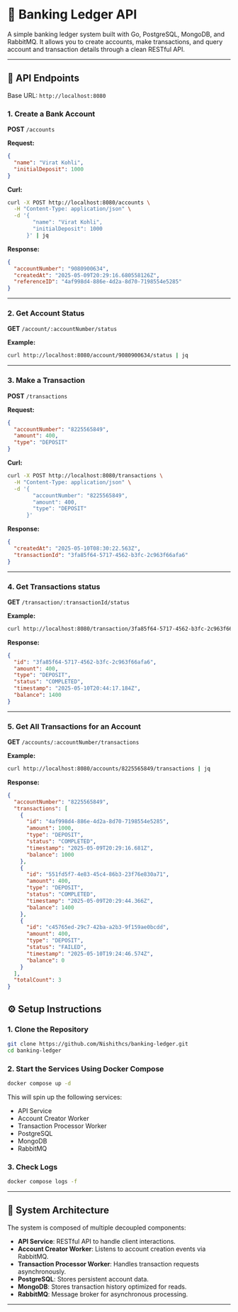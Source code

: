 # 🏦 Banking Ledger API

A simple banking ledger system built with Go, PostgreSQL, MongoDB, and RabbitMQ. It allows you to create accounts, make transactions, and query account and transaction details through a clean RESTful API.

---

## 📌 API Endpoints

Base URL: `http://localhost:8080`

### 1. Create a Bank Account  
**POST** `/accounts`

**Request:**
```json
{
  "name": "Virat Kohli",
  "initialDeposit": 1000
}
```

**Curl:**
```bash
curl -X POST http://localhost:8080/accounts \
  -H "Content-Type: application/json" \
  -d '{
        "name": "Virat Kohli",
        "initialDeposit": 1000
      }' | jq
```

**Response:**
```json
{
  "accountNumber": "9080900634",
  "createdAt": "2025-05-09T20:29:16.680558126Z",
  "referenceID": "4af998d4-886e-4d2a-8d70-7198554e5285"
}
```

---

### 2. Get Account Status  
**GET** `/account/:accountNumber/status`

**Example:**
```bash
curl http://localhost:8080/account/9080900634/status | jq
```

---

### 3. Make a Transaction  
**POST** `/transactions`

**Request:**
```json
{
  "accountNumber": "8225565849",
  "amount": 400,
  "type": "DEPOSIT"
}
```

**Curl:**
```bash
curl -X POST http://localhost:8080/transactions \
  -H "Content-Type: application/json" \
  -d '{
        "accountNumber": "8225565849",
        "amount": 400,
        "type": "DEPOSIT"
      }'
```

**Response:**
```json
{
  "createdAt": "2025-05-10T08:30:22.563Z",
  "transactionId": "3fa85f64-5717-4562-b3fc-2c963f66afa6"
}
```

---

### 4. Get Transactions status
**GET** `/transaction/:transactionId/status`

**Example:**
```bash
curl http://localhost:8080/transaction/3fa85f64-5717-4562-b3fc-2c963f66afa6/status | jq
```

**Response:**
```json
{
  "id": "3fa85f64-5717-4562-b3fc-2c963f66afa6",
  "amount": 400,
  "type": "DEPOSIT",
  "status": "COMPLETED",
  "timestamp": "2025-05-10T20:44:17.184Z",
  "balance": 1400
}
```

---

### 5. Get All Transactions for an Account  
**GET** `/accounts/:accountNumber/transactions`

**Example:**
```bash
curl http://localhost:8080/accounts/8225565849/transactions | jq
```

**Response:**
```json
{
  "accountNumber": "8225565849",
  "transactions": [
    {
      "id": "4af998d4-886e-4d2a-8d70-7198554e5285",
      "amount": 1000,
      "type": "DEPOSIT",
      "status": "COMPLETED",
      "timestamp": "2025-05-09T20:29:16.681Z",
      "balance": 1000
    },
    {
      "id": "551fd5f7-4e83-45c4-86b3-23f76e830a71",
      "amount": 400,
      "type": "DEPOSIT",
      "status": "COMPLETED",
      "timestamp": "2025-05-09T20:29:44.366Z",
      "balance": 1400
    },
    {
      "id": "c45765ed-29c7-42ba-a2b3-9f159ae0bcdd",
      "amount": 400,
      "type": "DEPOSIT",
      "status": "FAILED",
      "timestamp": "2025-05-10T19:24:46.574Z",
      "balance": 0
    }
  ],
  "totalCount": 3
}

```

## ⚙️ Setup Instructions

### 1. Clone the Repository
```bash
git clone https://github.com/Nishithcs/banking-ledger.git
cd banking-ledger
```

### 2. Start the Services Using Docker Compose
```bash
docker compose up -d
```

This will spin up the following services:
- API Service
- Account Creator Worker
- Transaction Processor Worker
- PostgreSQL
- MongoDB
- RabbitMQ

### 3. Check Logs
```bash
docker compose logs -f
```

---

## 🧱 System Architecture

The system is composed of multiple decoupled components:

- **API Service**: RESTful API to handle client interactions.
- **Account Creator Worker**: Listens to account creation events via RabbitMQ.
- **Transaction Processor Worker**: Handles transaction requests asynchronously.
- **PostgreSQL**: Stores persistent account data.
- **MongoDB**: Stores transaction history optimized for reads.
- **RabbitMQ**: Message broker for asynchronous processing.

---
